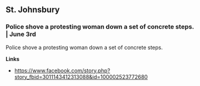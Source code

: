 ## St. Johnsbury

### Police shove a protesting woman down a set of concrete steps. | June 3rd

Police shove a protesting woman down a set of concrete steps.

**Links**

* https://www.facebook.com/story.php?story_fbid=3011143412313088&id=100002523772680
